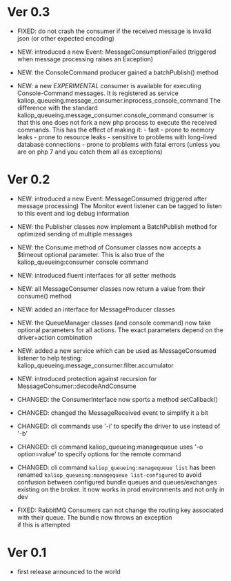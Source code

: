 # Ver 0.3

* FIXED: do not crash the consumer if the received message is invalid json (or other expected encoding)

* NEW: introduced a new Event: MessageConsumptionFailed (triggered when message processing raises an Exception)

* NEW: the ConsoleCommand producer gained a batchPublish() method

* NEW: a new *EXPERIMENTAL* consumer is available for executing Console-Command messages. It is registered as service
       kaliop_queueing.message_consumer.inprocess_console_command
       The difference with the standard kaliop_queueing.message_consumer.console_command consumer is that this one does
       not fork a new php process to execute the received commands.
       This has the effect of making it:
       - fast
       - prone to memory leaks
       - prone to resource leaks
       - sensitive to problems with long-lived database connections
       - prone to problems with fatal errors (unless you are on php 7 and you catch them all as exceptions)

# Ver 0.2

* NEW: introduced a new Event: MessageConsumed (triggered after message processing)
       The Monitor event listener can be tagged to listen to this event and log debug information

* NEW: the Publisher classes now implement a BatchPublish method for optimized sending of multiple messages

* NEW: the Consume method of Consumer classes now accepts a $timeout optional parameter.
       This is also true of the kaliop_queueing:consumer console command 

* NEW: introduced fluent interfaces for all setter methods

* NEW: all MessageConsumer classes now return a value from their consume() method  

* NEW: added an interface for MessageProducer classes

* NEW: the QueueManager classes (and console command) now take optional parameters for all actions.
       The exact parameters depend on the driver+action combination 

* NEW: added a new service which can be used as MessageConsumed listener to help testing: kaliop_queueing.message_consumer.filter.accumulator 

* NEW: introduced protection against recursion for MessageConsumer::decodeAndConsume

* CHANGED: the ConsumerInterface now sports a method setCallback() 

* CHANGED: changed the MessageReceived event to simplify it a bit

* CHANGED: cli commands use '-i' to specify the driver to use instead of '-b'

* CHANGED: cli command kaliop_queueing:managequeue uses '-o option=value' to specify options for the remote command

* CHANGED: cli command `kaliop_queueing:managequeue list` has been renamed `kaliop_queueing:managequeue list-configured`
           to avoid confusion between configured bundle queues and queues/exchanges existing on the broker.
           It now works in prod environments and not only in dev

* FIXED: RabbitMQ Consumers can not change the routing key associated with their queue. The bundle now throws an exception  
         if this is attempted


# Ver 0.1

* first release announced to the world
